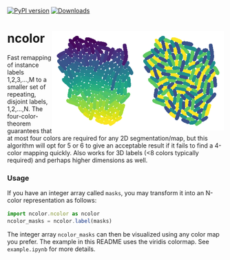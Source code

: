 [![PyPI version](https://badge.fury.io/py/ncolor.svg)](https://badge.fury.io/py/ncolor)
[![Downloads](https://static.pepy.tech/personalized-badge/ncolor?period=total&units=international_system&left_color=grey&right_color=green&left_text=Downloads)](https://pepy.tech/project/ncolor)

# ncolor <img src="https://github.com/kevinjohncutler/ncolor/blob/main/logo.png?raw=true" width="400" title="bacteria" alt="bacteria" align="right" vspace = "0">

Fast remapping of instance labels 1,2,3,...,M to a smaller set of repeating, disjoint labels, 1,2,...,N. The four-color-theorem guarantees that at most four colors are required for any 2D segmentation/map, but this algorithm will opt for 5 or 6 to give an acceptable result if it fails to find a 4-color mapping quickly. Also works for 3D labels (&lt;8 colors typically required) and perhaps higher dimensions as well.

### Usage
If you have an integer array called `masks`, you may transform it into an N-color representation as follows:

```js
import ncolor.ncolor as ncolor
ncolor_masks = ncolor.label(masks)
```
    
The integer array `ncolor_masks` can then be visualized using any color map you prefer. The example in this README uses the viridis colormap. See `example.ipynb` for more details.

